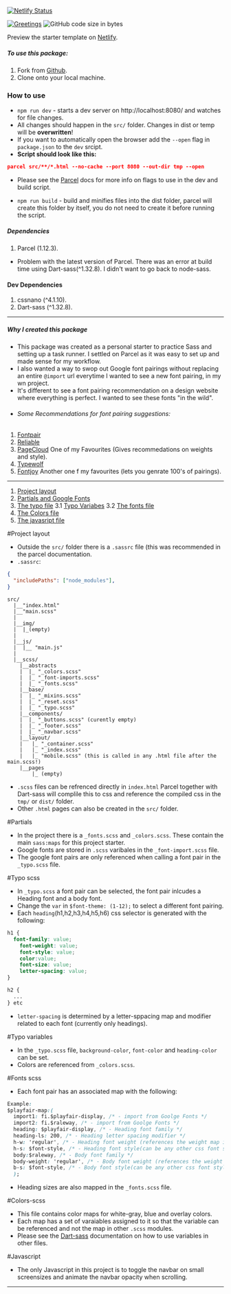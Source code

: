 [![Netlify Status](https://api.netlify.com/api/v1/badges/77d48bb7-8568-49db-9a3a-a61af69863f6/deploy-status)](https://app.netlify.com/sites/vigorous-hypatia-24a37c/deploys)

[![Greetings](https://github.com/AltusJVR/parcel-starter/actions/workflows/greetings.yml/badge.svg)](https://github.com/AltusJVR/parcel-starter/actions/workflows/greetings.yml)
![GitHub code size in bytes](https://img.shields.io/github/languages/code-size/AltusJVR/parcel-starter?color=Green&style=plastic)

Preview the starter template on [Netlify](https://parcel-scss-practice.netlify.app/). 

##### To use this package:
1. Fork from [Github](https://github.com/AltusJVR/parcel-starter).
2. Clone onto your local machine. 
### How to use
- `npm run dev` - starts a dev server on http://localhost:8080/ and watches for file changes. 
- All changes should happen in the `src/` folder. Changes in dist or temp will be **overwritten**!
- If you want to automatically open the browser add the `--open` flag in `package.json` to the `dev` srcipt. 
 - **Script should look like this:**
```json
parcel src/**/*.html --no-cache --port 8080 --out-dir tmp --open
```
- Please see the [Parcel](https://parceljs.org/) docs for more info on flags to use in the dev and build script.

-  `npm run build` - build and minifies files into the dist folder, parcel will create this folder by itself, you do not need to create it before running the script.
 ##### Dependencies
 1. Parcel (1.12.3).
  - Problem with the latest version of Parcel. There was an error at build time using Dart-sass(^1.32.8). I didn't want to go back to node-sass. 
 #### Dev Dependencies 

 1. cssnano (^4.1.10).
 2. Dart-sass (^1.32.8).

----------
##### Why I created this package
- This package was created as a personal starter to practice Sass and setting up a task runner. I settled on Parcel as it was easy to set up and made sense for my workflow. 
- I also wanted a way to swop out Google font pairings without replacing an entire `@import` url everytime I wanted to see a new font pairing, in my wn project. 
- It's different to see a font pairing recommendation on a design website where everything is perfect. I wanted to see these fonts "in the wild".
-  ###### Some Recommendations for font pairing suggestions: 
1. [Fontpair](https://www.fontpair.co/)
2. [Reliable](https://www.reliablepsd.com/ultimate-google-font-pairings/)
3. [PageCloud](https://www.pagecloud.com/blog/best-google-fonts-pairings) One of my Favourites (Gives recommedations on weights and style).
4. [Typewolf](https://www.typewolf.com/)
5. [Fontjoy](https://fontjoy.com/) Another one f my favourites (lets you genrate 100's of pairings).

----------

1. [Project layout](#project-layout)
2. [Partials and Google Fonts](#partials)
3. [The typo file](#typo-scss)
3.1 [Typo Variabes](#typo-variables)
3.2 [The fonts file](#fonts-scss)
4. [The Colors file](#colors-scss)
5. [The javasript file](#javascript) 




#Project layout
- Outside the `src/` folder there is a `.sassrc` file (this was recommended in the parcel documentation. 
- `.sassrc`:
```json
{
  "includePaths": ["node_modules"],  
}
```
```
src/
  |__"index.html"
  |__"main.scss"
  |
  |__img/
  |  |_(empty)
  |
  |__js/
  |  |__ "main.js"
  |
  |__scss/
    |__abstracts
    |  |_ "_colors.scss"
    |  |_ "_font-imports.scss"
    |  |_ "_fonts.scss"
    |__base/
    |  |_ "_mixins.scss"
    |  |_ "_reset.scss"
    |  |_ "_typo.scss"
    |__components/
    |  |_ "_buttons.scss" (curently empty)
    |  |_ "_footer.scss"
    |  |_ "_navbar.scss"
    |__layout/
    |   |_ "_container.scss"
    |   |_ "_index.scss"
    |   |_ "mobile.scss" (this is called in any .html file after the main.scss!)
    |__pages
        |_ (empty)
```  
- `.scss` files can be refrenced directly in `index.html` Parcel together with Dart-sass will complile this to css and reference the compiled css in the `tmp/` or `dist/` folder.
- Other `.html` pages can also be created in the `src/` folder. 

#Partials 
- In the project there is a `_fonts.scss` and `_colors.scss`. These contain the main `sass:maps` for this project starter. 
- Google fonts are stored in `.scss` varibales in the `_font-import.scss` file. 
- The google font pairs are only referenced when calling a font pair in the `_typo.scss` file. 

#Typo scss 
- In `_typo.scss` a font pair can be selected, the font pair inlcudes a Heading font and a body font. 
- Change the `var` in `$font-theme: (1-12);` to select a different font pairing.   
- Each `heading`(h1,h2,h3,h4,h5,h6) css selector is generated with the following:
```css
h1 {
  font-family: value;
    font-weight: value;
    font-style: value;
    color:value;
    font-size: value;
    letter-spacing: value;
}

h2 {
  ...
} etc
```
- `letter-spacing` is determined by a letter-sppacing map and modifier related to each font (currently only headings). 

#Typo variables 
- In the `_typo.scss` file, `background-color`, `font-color` and `heading-color` can be set. 
- Colors are referenced from `_colors.scss`. 

#Fonts scss
- Each font pair has an associated map with the following: 
```css
Example:
$playfair-map:(
  import1: fi.$playfair-display, /* - import from Goolge Fonts */
  import2: fi.$raleway, /* - import from Goolge Fonts */
  heading: $playfair-display, /* - Heading font family */
  heading-ls: 200, /* - Heading letter spacing modifier */
  h-w: 'regular', /* - Heading font weight (references the weight map in __fonts.scss) */
  h-s: $font-style, /* - Heading font style(can be any other css font style) */
  body:$raleway, /* - Body font family */
  body-weight: 'regular', /* - Body font weight (references the weight map in __fonts.scss) */
  b-s: $font-style, /* - Body font style(can be any other css font style) */
  );
```
- Heading sizes are also mapped in the `_fonts.scss` file.

#Colors-scss
- This file contains color maps for white-gray, blue and overlay colors.
- Each map has a set of varaiables assigned to it so that the variable can be referenced and not the map in other `.scss` modules. 
- Please see the [Dart-sass](https://sass-lang.com/) documentation on how to use variables in other files. 

#Javascript 
- The only Javascript in this project is to toggle the navbar on small screensizes and animate the navbar opacity when scrolling. 

----------